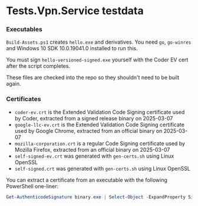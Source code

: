 # Tests.Vpn.Service testdata

### Executables

`Build-Assets.ps1` creates `hello.exe` and derivatives. You need `go`,
`go-winres` and Windows 10 SDK 10.0.19041.0 installed to run this.

You must sign `hello-versioned-signed.exe` yourself with the Coder EV cert after
the script completes.

These files are checked into the repo so they shouldn't need to be built again.

### Certificates

- `coder-ev.crt` is the Extended Validation Code Signing certificate used by
  Coder, extracted from a signed release binary on 2025-03-07
- `google-llc-ev.crt` is the Extended Validation Code Signing certificate used
  by Google Chrome, extracted from an official binary on 2025-03-07
- `mozilla-corporation.crt` is a regular Code Signing certificate used by
  Mozilla Firefox, extracted from an official binary on 2025-03-07
- `self-signed-ev.crt` was generated with `gen-certs.sh` using Linux OpenSSL
- `self-signed.crt` was generated with `gen-certs.sh` using Linux OpenSSL

You can extract a certificate from an executable with the following PowerShell
one-liner:

```powershell
Get-AuthenticodeSignature binary.exe | Select-Object -ExpandProperty SignerCertificate | Export-Certificate -Type CERT -FilePath output.crt
```
